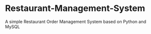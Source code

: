 # Restaurant-Management-System
A simple Restaurant Order Management System based on Python and MySQL

